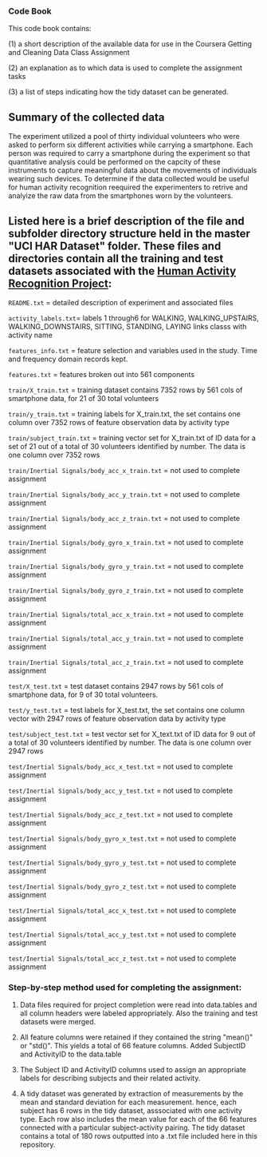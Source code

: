 ### Code Book

This code book contains:

(1) a short description of the available data for use in the Coursera Getting and Cleaning Data Class Assignment

(2) an explanation as to which data is used to complete the assignment tasks

(3) a list of steps indicating how the tidy dataset can be generated.

## Summary of the collected data

The experiment utilized a pool of thirty individual volunteers who were asked to perform six different activities while carrying a smartphone. Each person was required to carry a smartphone during the experiment so that quantitative analysis could be performed on the capcity of these instruments to capture meaningful data about the movements of individuals wearing such devices. To determine if the data collected would be useful for human activity recognition reequired the experimenters to retrive and analyize the raw data  from the smartphones worn by the volunteers.

## Listed here is a brief description of the file and subfolder directory structure held in the master "UCI HAR Dataset" folder. These files and directories contain all the training and test datasets associated with the [Human Activity Recognition Project](http://archive.ics.uci.edu/ml/datasets/Human+Activity+Recognition+Using+Smartphones):

`README.txt` =  detailed description of experiment and associated files

`activity_labels.txt`= labels 1 through6 for WALKING, WALKING_UPSTAIRS, WALKING_DOWNSTAIRS, SITTING, STANDING, LAYING links classs with activity name

`features_info.txt` = feature selection and variables used in the study. Time and frequency domain records kept.

`features.txt` = features broken out into 561 components

`train/X_train.txt` = training dataset contains 7352 rows by 561 cols of smartphone data, for 21 of 30 total volunteers

`train/y_train.txt` = training labels for X_train.txt, the set contains one column over 7352 rows of feature observation data by activity type

`train/subject_train.txt` = training vector set for X_train.txt of ID data for a set of 21 out of a total of 30 volunteers identified by number. The data is one column over 7352 rows

`train/Inertial Signals/body_acc_x_train.txt` = not used to complete assignment

`train/Inertial Signals/body_acc_y_train.txt` = not used to complete assignment

`train/Inertial Signals/body_acc_z_train.txt` = not used to complete assignment

`train/Inertial Signals/body_gyro_x_train.txt` = not used to complete assignment

`train/Inertial Signals/body_gyro_y_train.txt` = not used to complete assignment

`train/Inertial Signals/body_gyro_z_train.txt` = not used to complete assignment

`train/Inertial Signals/total_acc_x_train.txt` = not used to complete assignment

`train/Inertial Signals/total_acc_y_train.txt` = not used to complete assignment

`train/Inertial Signals/total_acc_z_train.txt` = not used to complete assignment

`test/X_test.txt` = test dataset contains 2947 rows by 561 cols of smartphone data, for 9 of 30 total volunteers.

`test/y_test.txt` = test labels for X_test.txt, the set contains one column vector with 2947 rows of feature observation data by activity type

`test/subject_test.txt` = test vector set for X_text.txt of ID data for 9 out of a total of 30 volunteers identified by number. The data is one column over 2947 rows

`test/Inertial Signals/body_acc_x_test.txt` = not used to complete assignment

`test/Inertial Signals/body_acc_y_test.txt` = not used to complete assignment

`test/Inertial Signals/body_acc_z_test.txt` = not used to complete assignment

`test/Inertial Signals/body_gyro_x_test.txt` = not used to complete assignment
 
`test/Inertial Signals/body_gyro_y_test.txt` = not used to complete assignment

`test/Inertial Signals/body_gyro_z_test.txt` = not used to complete assignment

`test/Inertial Signals/total_acc_x_test.txt` = not used to complete assignment

`test/Inertial Signals/total_acc_y_test.txt` = not used to complete assignment

`test/Inertial Signals/total_acc_z_test.txt` = not used to complete assignment

### Step-by-step method used for completing the assignment:

1. Data files required for project completion were read into data.tables and all column headers were labeled appropriately. Also the training and test datasets were merged.

2. All feature columns were retained if they contained the string "mean()" or "std()". This yields a total of 66 feature columns. Added SubjectID and ActivityID to the data.table

3. The Subject ID and ActivityID columns used to assign an appropriate labels for describing subjects and their related activity.

4. A tidy dataset was generated by extraction of measurements by the mean and standard deviation for each measurement. hence, each subject has 6 rows in the tidy dataset, asssociated with one activity type. Each row also includes the mean value for each of the 66 features connected with a particular subject-activity pairing. The tidy dataset contains a total of 180 rows outputted into a .txt file included here in this repository.
